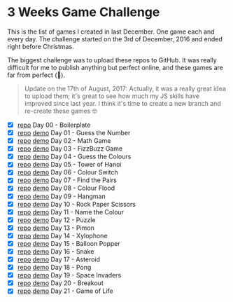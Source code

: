 # 3 Weeks Game Challenge

This is the list of games I created in last December. One game each and every day. The challenge started on the 3rd of December, 2016 and ended right before Christmas.

The biggest challenge was to upload these repos to GitHub. It was really difficult for me to publish anything but perfect online, and these games are far from perfect (💩).

> Update on the 17th of August, 2017: Actually, it was a really great idea to upload them; it's great to see how much my JS skills have improved since last year. I think it's time to create a new branch and re-create these games 🤓

- [x] [repo](https://github.com/zsoltime/game-boilerplate) Day 00 - Boilerplate
- [x] [repo](https://github.com/zsoltime/guess-the-number) [demo](https://zsolti.co/games/01/) Day 01 - Guess the Number
- [x] [repo](https://github.com/zsoltime/math-game) [demo](https://zsolti.co/games/02/) Day 02 - Math Game
- [x] [repo](https://github.com/zsoltime/fizzbuzz-game) [demo](https://zsolti.co/games/03/) Day 03 - FizzBuzz Game
- [x] [repo](https://github.com/zsoltime/guess-the-colours) [demo](https://zsolti.co/games/04/) Day 04 - Guess the Colours
- [x] [repo](https://github.com/zsoltime/tower-of-hanoi) [demo](https://zsolti.co/games/05/) Day 05 - Tower of Hanoi
- [x] [repo](https://github.com/zsoltime/colour-switch) [demo](https://zsolti.co/games/06/) Day 06 - Colour Switch
- [x] [repo](https://github.com/zsoltime/find-the-pairs) [demo](https://zsolti.co/games/07/) Day 07 - Find the Pairs
- [x] [repo](https://github.com/zsoltime/colour-flood) [demo](https://zsolti.co/games/08/) Day 08 - Colour Flood
- [x] [repo](https://github.com/zsoltime/hangman) [demo](https://zsolti.co/games/09/) Day 09 - Hangman
- [x] [repo](https://github.com/zsoltime/rock-paper-scissors) [demo](https://zsolti.co/games/10/) Day 10 - Rock Paper Scissors
- [x] [repo](https://github.com/zsoltime/name-the-colour) [demo](https://zsolti.co/games/11/) Day 11 - Name the Colour
- [x] [repo](https://github.com/zsoltime/puzzle) [demo](https://zsolti.co/games/12/) Day 12 - Puzzle
- [x] [repo](https://github.com/zsoltime/pimon-game) [demo](https://zsolti.co/games/13/) Day 13 - Pimon
- [x] [repo](https://github.com/zsoltime/xylophone) [demo](https://zsolti.co/games/14/) Day 14 - Xylophone
- [x] [repo](https://github.com/zsoltime/pop-the-balloon) [demo](https://zsolti.co/games/15/) Day 15 - Balloon Popper
- [x] [repo](https://github.com/zsoltime/snake-game) [demo](https://zsolti.co/games/16/) Day 16 - Snake
- [x] [repo](https://github.com/zsoltime/asteroids) [demo](https://zsolti.co/games/17/) Day 17 - Asteroid
- [x] [repo](https://github.com/zsoltime/pong) [demo](https://zsolti.co/games/18/) Day 18 - Pong
- [x] [repo](https://github.com/zsoltime/space-invaders) [demo](https://zsolti.co/games/19/) Day 19 - Space Invaders
- [x] [repo](https://github.com/zsoltime/breakout) [demo](https://zsolti.co/games/20/) Day 20 - Breakout
- [x] [repo](https://github.com/zsoltime/game-of-life) [demo](https://zsolti.co/games/21/) Day 21 - Game of Life
